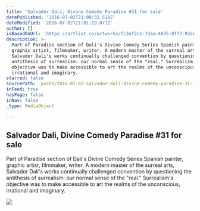 ```yaml
---
title: 'Salvador Dali, Divine Comedy Paradise #31 for sale'
datePublished: '2016-07-02T21:08:32.518Z'
dateModified: '2016-07-02T21:01:29.071Z'
author: []
isBasedOnUrl: 'https://artlist.co/artworks/fc2ef2c1-7daa-4075-8f77-93ab08e5867f'
description: >-
  Part of Paradise section of Dali's Divine Comedy Series Spanish painter,
  graphic artist, filmmaker, writer. A modern master of the surreal arts,
  Salvador Dali's works continually challenged convention by questioning the
  antithesis of surrealism: our normal sense of the "real." Surrealism's
  objective was to make accessible to art the realms of the unconscious,
  irrational and imaginary.
starred: false
sourcePath: _posts/2016-07-02-salvador-dali-divine-comedy-paradise-31-for-sale.md
inFeed: true
hasPage: false
inNav: false
_type: MediaObject

---
```

<article style=""><h1>Salvador Dali, Divine Comedy Paradise #31 for sale</h1><p>Part of Paradise section of Dali's Divine Comedy Series Spanish painter, graphic artist, filmmaker, writer. A modern master of the surreal arts, Salvador Dali's works continually challenged convention by questioning the antithesis of surrealism: our normal sense of the "real." Surrealism's objective was to make accessible to art the realms of the unconscious, irrational and imaginary.</p><img src="https://www.filepicker.io/api/file/0icbvbDLReqpinL33kUQ" /></article>